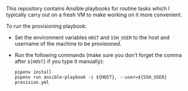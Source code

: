 This repository contains Ansible playbooks for routine tasks which I typically carry out on a fresh VM to make working on it more convenient.

To run the provisioning playbook:

- Set the environment variables `HOST` and `SSH_USER` to the host and username
  of the machine to be provisioned.

- Run the following commands (make sure you don't forget the comma after `${HOST}` if you type it manually):
  ```
  pipenv install
  pipenv run ansible-playbook -i ${HOST}, --user=${SSH_USER} provision.yml
  ```
